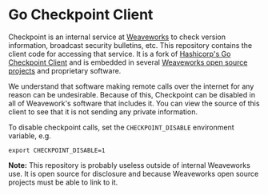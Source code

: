# Go Checkpoint Client

Checkpoint is an internal service at
[Weaveworks](https://www.weave.works/) to check version information,
broadcast security bulletins, etc. This repository contains the client
code for accessing that service. It is a fork of
[Hashicorp's Go Checkpoint Client](https://github.com/hashicorp/go-checkpoint)
and is embedded in several
[Weaveworks open source projects](https://github.com/weaveworks/) and
proprietary software.

We understand that software making remote calls over the internet for
any reason can be undesirable. Because of this, Checkpoint can be
disabled in all of Weavework's software that includes it. You can view
the source of this client to see that it is not sending any private
information.

To disable checkpoint calls, set the `CHECKPOINT_DISABLE` environment
variable, e.g.

```
export CHECKPOINT_DISABLE=1
```

**Note:** This repository is probably useless outside of internal
Weaveworks use. It is open source for disclosure and because
Weaveworks open source projects must be able to link to it.
